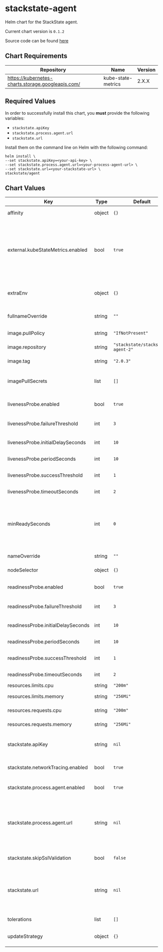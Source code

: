stackstate-agent
================
Helm chart for the StackState agent.

Current chart version is `0.1.2`

Source code can be found [here](https://gitlab.com/stackvista/devops/helm-charts.git)

## Chart Requirements

| Repository | Name | Version |
|------------|------|---------|
| https://kubernetes-charts.storage.googleapis.com/ | kube-state-metrics | 2.X.X |

## Required Values

In order to successfully install this chart, you **must** provide the following variables:

* `stackstate.apiKey`
* `stackstate.process.agent.url`
* `stackstate.url`

Install them on the command line on Helm with the following command:

```shell
helm install \
--set stackstate.apiKey=<your-api-key> \
--set stackstate.process.agent.url=<your-process-agent-url> \
--set stackstate.url=<your-stackstate-url> \
stackstate/agent
```

## Chart Values

| Key | Type | Default | Description |
|-----|------|---------|-------------|
| affinity | object | `{}` | Affinity settings for pod assignment. |
| external.kubeStateMetrics.enabled | bool | `true` | Whether or not to install the `kube-state-metrics` Deployment along with the StackState agent. Set to `false` if you have `kube-state-metrics` already installed on the cluster. |
| extraEnv | object | `{}` | Extra environment variables to be injected into the `DaemonSet` object. |
| fullnameOverride | string | `""` | Override the fullname of the chart. |
| image.pullPolicy | string | `"IfNotPresent"` | Default container image pull policy. |
| image.repository | string | `"stackstate/stackstate-agent-2"` | Base container image registry. |
| image.tag | string | `"2.0.3"` | Default container image tag. |
| imagePullSecrets | list | `[]` | Secrets / credentials needed for container image registry. |
| livenessProbe.enabled | bool | `true` | Enable use of livenessProbe check. |
| livenessProbe.failureThreshold | int | `3` | `failureThreshold` for the liveness probe. |
| livenessProbe.initialDelaySeconds | int | `10` | `initialDelaySeconds` for the liveness probe. |
| livenessProbe.periodSeconds | int | `10` | `periodSeconds` for the liveness probe. |
| livenessProbe.successThreshold | int | `1` | `successThreshold` for the liveness probe. |
| livenessProbe.timeoutSeconds | int | `2` | `timeoutSeconds` for the liveness probe. |
| minReadySeconds | int | `0` | Number of seconds for which a newly created Pod should be ready without any of its containers crashing, for it to be considered available. |
| nameOverride | string | `""` | Override the name of the chart. |
| nodeSelector | object | `{}` | Node labels for pod assignment. |
| readinessProbe.enabled | bool | `true` | Enable use of readinessProbe check. |
| readinessProbe.failureThreshold | int | `3` | `failureThreshold` for the readiness probe. |
| readinessProbe.initialDelaySeconds | int | `10` | `initialDelaySeconds` for the readiness probe. |
| readinessProbe.periodSeconds | int | `10` | `periodSeconds` for the readiness probe. |
| readinessProbe.successThreshold | int | `1` | `successThreshold` for the readiness probe. |
| readinessProbe.timeoutSeconds | int | `2` | `timeoutSeconds` for the readiness probe. |
| resources.limits.cpu | string | `"200m"` | CPU resource limits. |
| resources.limits.memory | string | `"256Mi"` | Memory resource limits. |
| resources.requests.cpu | string | `"200m"` | CPU resource requests. |
| resources.requests.memory | string | `"256Mi"` | Memory resource requests. |
| stackstate.apiKey | string | `nil` | **PROVIDE YOUR API KEY HERE** API key to be used by the StackState agent. |
| stackstate.networkTracing.enabled | bool | `true` | Whether or not to enable network tracing. |
| stackstate.process.agent.enabled | bool | `true` | Whether or not to enable the process agent. |
| stackstate.process.agent.url | string | `nil` | **PROVIDE STACKSTATE PROCESS AGENT URL HERE** URL of the StackState installation to receive data from the agent. |
| stackstate.skipSslValidation | bool | `false` | Set to true if self signed certificates are used. |
| stackstate.url | string | `nil` | **PROVIDE STACKSTATE URL HERE** URL of the StackState installation to receive data from the agent. |
| tolerations | list | `[]` | Toleration labels for pod assignment. |
| updateStrategy | object | `{}` | The update strategy for the DaemonSet object. |
